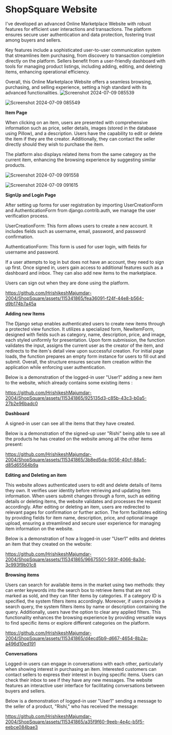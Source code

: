 # ShopSquare Website

I've developed an advanced Online Marketplace Website with robust features for efficient user interactions and transactions. The platform ensures secure user authentication and data protection, fostering trust among buyers and sellers.

Key features include a sophisticated user-to-user communication system that streamlines item purchasing, from discovery to transaction completion directly on the platform. Sellers benefit from a user-friendly dashboard with tools for managing product listings, including adding, editing, and deleting items, enhancing operational efficiency.

Overall, this Online Marketplace Website offers a seamless browsing, purchasing, and selling experience, setting a high standard with its advanced functionalities.
![Screenshot 2024-07-09 085539](https://github.com/HrishikeshMajumdar-2004/ShopSquare/assets/115341865/89d3733e-e31d-4aa7-812b-399d0b1c006f)

![Screenshot 2024-07-09 085549](https://github.com/HrishikeshMajumdar-2004/ShopSquare/assets/115341865/e23b9fe9-a22a-43b9-83bf-aa4cf6b710ba)

**Item Page**

When clicking on an item, users are presented with comprehensive information such as price, seller details, images (stored in the database using Pillow), and a description. Users have the capability to edit or delete the item if they are the creator. Additionally, they can contact the seller directly should they wish to purchase the item.

The platform also displays related items from the same category as the current item, enhancing the browsing experience by suggesting similar products.

![Screenshot 2024-07-09 091558](https://github.com/HrishikeshMajumdar-2004/ShopSquare/assets/115341865/b5125667-c3aa-4475-9c47-a33a2b7d1c3d)

![Screenshot 2024-07-09 091615](https://github.com/HrishikeshMajumdar-2004/ShopSquare/assets/115341865/358c7664-2905-4fe1-9d6f-46566570aa6d)

**SignUp and Login Page**

After setting up forms for user registration by importing UserCreationForm and AuthenticationForm from django.contrib.auth, we manage the user verification process.

UserCreationForm: This form allows users to create a new account. It includes fields such as username, email, password, and password confirmation.

AuthenticationForm: This form is used for user login, with fields for username and password.

If a user attempts to log in but does not have an account, they need to sign up first. Once signed in, users gain access to additional features such as a dashboard and inbox. They can also add new items to the marketplace.

Users can sign out when they are done using the platform.

https://github.com/HrishikeshMajumdar-2004/ShopSquare/assets/115341865/fea36091-f24f-44e8-b564-d9b174b7a45a

**Adding new Items**

The Django setup enables authenticated users to create new items through a protected view function. It utilizes a specialized form, NewItemForm, designed with fields such as category, name, description, price, and image, each styled uniformly for presentation. Upon form submission, the function validates the input, assigns the current user as the creator of the item, and redirects to the item's detail view upon successful creation. For initial page loads, the function prepares an empty form instance for users to fill out and submit. Overall, the structure ensures secure item creation within the application while enforcing user authentication.

Below is a demonstration of the logged-in user "User1" adding a new item to the website, which already contains some existing items :

https://github.com/HrishikeshMajumdar-2004/ShopSquare/assets/115341865/925135d3-c85b-43c3-b0a5-27b2e96badc0

**Dashboard**

A signed-in user can see all the items that they have created.

Below is a demonstration of the signed-up user "Rishi" being able to see all the products he has created on the website among all the other items present:

https://github.com/HrishikeshMajumdar-2004/ShopSquare/assets/115341865/3b8ed5da-6056-40cf-88a5-d85d65564b9a

**Editing and Deleting an item**

This website allows authenticated users to edit and delete details of items they own. It verifies user identity before retrieving and updating item information. When users submit changes through a form, such as editing details or deleting items, the website validates and processes the request accordingly. After editing or deleting an item, users are redirected to relevant pages for confirmation or further action. The form facilitates editing by providing fields for item name, description, price, and optional image upload, ensuring a streamlined and secure user experience for managing item information on the website.

Below is a demonstration of how a logged-in user "User1" edits and deletes an item that they created on the website:

https://github.com/HrishikeshMajumdar-2004/ShopSquare/assets/115341865/96675501-593f-4066-8a3d-3c993f9b01c8

**Browsing items**

Users can search for available items in the market using two methods: they can enter keywords into the search box to retrieve items that are not marked as sold, and they can filter items by categories. If a category ID is specified, the system filters items accordingly. Moreover, if users provide a search query, the system filters items by name or description containing the query. Additionally, users have the option to clear any applied filters. This functionality enhances the browsing experience by providing versatile ways to find specific items or explore different categories on the platform.

https://github.com/HrishikeshMajumdar-2004/ShopSquare/assets/115341865/d4ecd5b9-d667-4654-8b2a-a496d10ed191

**Conversations**

Logged-in users can engage in conversations with each other, particularly when showing interest in purchasing an item. Interested customers can contact sellers to express their interest in buying specific items. Users can check their inbox to see if they have any new messages. The website features an interactive user interface for facilitating conversations between buyers and sellers.

Below is a demonstration of logged-in user "User1" sending a message to the seller of a product, "Rishi," who has received the message:

https://github.com/HrishikeshMajumdar-2004/ShopSquare/assets/115341865/a35f9f60-9eeb-4e4c-b5f5-eebce084bae3



